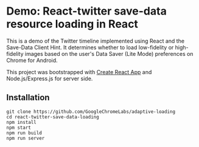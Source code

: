 
# Demo: React-twitter save-data resource loading in React

This is a demo of the Twitter timeline implemented using React and the Save-Data Client Hint. It determines whether to load low-fidelity or high-fidelity images based on the user's Data Saver (Lite Mode) preferences on Chrome for Android.

This project was bootstrapped with [Create React App](https://github.com/facebookincubator/create-react-app) and Node.js/Express.js for server side.

## Installation
```
git clone https://github.com/GoogleChromeLabs/adaptive-loading
cd react-twitter-save-data-loading
npm install
npm start
npm run build
npm run server
```
